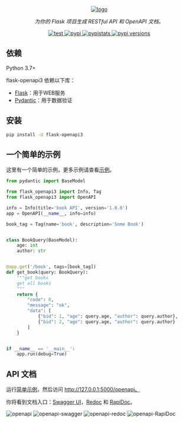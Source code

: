 <div align="center">
    <a href="https://luolingchun.github.io/flask-openapi3/" target="_blank">
        <img src="https://github.com/luolingchun/flask-openapi3/raw/master/docs/images/logo-text.svg" alt="logo">
    </a>
</div>
<p align="center">
    <em>为你的 Flask 项目生成 RESTful API 和 OpenAPI 文档。</em>
</p>
<p align="center">
    <a href="https://github.com/luolingchun/flask-openapi3/actions/workflows/test.yml" target="_blank">
        <img src="https://img.shields.io/github/workflow/status/luolingchun/flask-openapi3/test" alt="test">
    </a>
    <a href="https://pypi.org/project/flask-openapi3/" target="_blank">
        <img src="https://img.shields.io/pypi/v/flask-openapi3" alt="pypi">
    </a>
    <a href="https://pypistats.org/packages/flask-openapi3" target="_blank">
        <img src="https://img.shields.io/pypi/dm/flask-openapi3" alt="pypistats">
    </a>
    <a href="https://pypi.org/project/flask-openapi3/" target="_blank">
        <img src="https://img.shields.io/pypi/pyversions/flask-openapi3" alt="pypi versions">
    </a>
</p>

## 依赖

Python 3.7+

flask-openapi3 依赖以下库：

- [Flask](https://github.com/pallets/flask)：用于WEB服务
- [Pydantic](https://github.com/samuelcolvin/pydantic)：用于数据验证

## 安装

```bash
pip install -U flask-openapi3
```

## 一个简单的示例

这里有一个简单的示例，更多示例请查看[示例](https://luolingchun.github.io/flask-openapi3/zh/Example/)。

```python
from pydantic import BaseModel

from flask_openapi3 import Info, Tag
from flask_openapi3 import OpenAPI

info = Info(title='book API', version='1.0.0')
app = OpenAPI(__name__, info=info)

book_tag = Tag(name='book', description='Some Book')


class BookQuery(BaseModel):
    age: int
    author: str


@app.get('/book', tags=[book_tag])
def get_book(query: BookQuery):
    """get books
    get all books
    """
    return {
        "code": 0,
        "message": "ok",
        "data": [
            {"bid": 1, "age": query.age, "author": query.author},
            {"bid": 2, "age": query.age, "author": query.author}
        ]
    }


if __name__ == '__main__':
    app.run(debug=True)
```

## API 文档

运行[简单示例](https://github.com/luolingchun/flask-openapi3/blob/master/examples/simple_demo.py)，然后访问 http://127.0.0.1:5000/openapi。

你将看到文档入口：[Swagger UI](https://github.com/swagger-api/swagger-ui)，[Redoc](https://github.com/Redocly/redoc) 和 [RapiDoc](https://github.com/mrin9/RapiDoc)。

![openapi](https://github.com/luolingchun/flask-openapi3/raw/master/docs/images/openapi.png)
![openapi-swagger](https://github.com/luolingchun/flask-openapi3/raw/master/docs/images/openapi-swagger.png)
![openapi-redoc](https://github.com/luolingchun/flask-openapi3/raw/master/docs/images/openapi-redoc.png)
![openapi-RapiDoc](https://github.com/luolingchun/flask-openapi3/raw/master/docs/images/openapi-rapidoc.png)
